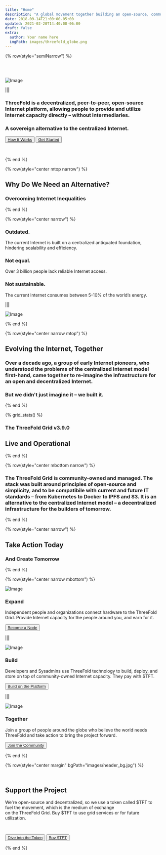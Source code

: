 ```yaml
---
title: "Home"
description: "A global movement together building an open-source, community-driven, decentralized Internet – from the ground up." # quotation marks to allow colons where used
date: 2018-09-14T21:00:00-05:00
updated: 2021-02-20T14:40:00-06:00
draft: false
extra:
  author: Your name here
  imgPath: images/threefold_globe.png
---
```


<!-- section 1 (header) -->

{% row(style="semiNarrow") %} 

<!-- bgPath="images/header_bg.jpg" -->

<br>
<br>

![Image](home_header.png#large#mx-auto)

|||



### ThreeFold is a decentralized, peer-to-peer, open-source Internet platform, allowing people to provide and utilize Internet capacity directly – without intermediaries.

### A sovereign alternative to the centralized Internet.

<button>[How It Works](https://manual.grid.tf/intro/grid3_howitworks.html)</button>
<button>[Get Started](https://manual.grid.tf/intro/intro_readme.html)</button>

 <br>

{% end %}

{% row(style="center mtop narrow") %}

## Why Do We Need an Alternative?

### Overcoming Internet Inequalities

{% end %}

{% row(style="center narrow") %}

### **Outdated.**

The current Internet is built on a centralized antiquated foundation, hindering scalability and efficiency.

### **Not equal.**

Over 3 billion people lack reliable Internet access.

### **Not sustainable.**

The current Internet consumes between 5-10% of the world’s energy.

|||

![Image](internet_outdated.png#auto)

{% end %}

{% row(style="center narrow mtop") %}

## Evolving the Internet, Together

### Over a decade ago, a group of early Internet pioneers, who understood the problems of the centralized Internet model first-hand, came together to re-imagine the infrastructure for an open and decentralized Internet.

### But we didn't just imagine it – we built it.

{% end %}

<!-- section 2 (Map) -->

{% grid_stats() %}

### The ThreeFold Grid v3.9.0

## **Live and Operational**

{% end %}

{% row(style="center mbottom narrow") %}

### The ThreeFold Grid is community-owned and managed. The stack was built around principles of open-source and simplicity, and to be compatibile with current and future IT standards – from Kubernetes to Docker to IPFS and S3. It is an alternative to the centralized Internet model – a decentralized infrastructure for the builders of tomorrow.

{% end %}

{% row(style="center narrow") %}

## Take Action Today

### And Create Tomorrow

{% end %}

{% row(style="center narrow mbottom") %}

![Image](expandicon.png#medium)

### **Expand**

Independent people and organizations connect hardware to the ThreeFold Grid. Provide Internet capacity for the people around you, and earn for it. 

<button>[Become a Node](/farmnew)</button>

|||

![Image](buildicon.png#medium)

### **Build**

Developers and Sysadmins use ThreeFold technology to build, deploy, and store on top of community-owned Internet capacity. They pay with $TFT.

<button>[Build on the Platform](/buildnew)</button>

|||

![Image](togethericon.png#medium)

### **Together**

Join a group of people around the globe who believe the world needs ThreeFold and take action to bring the project forward.

<button>[Join the Community](/community)</button>

{% end %}

{% row(style="center margin" bgPath="images/header_bg.jpg") %}

<br>

## Support the Project

We're open-source and decentralized, so we use a token called $TFT to fuel the movement, which is the medium of exchange<br>on the ThreeFold Grid. Buy $TFT to use grid services or for future utilization.

<br>

<button>[Dive into the Token](/tft)</button>
<button>[Buy $TFT](https://library.threefold.me/info/threefold#/tokens/threefold__token_howtos)</button>



{% end %}